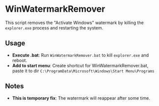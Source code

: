 
# WinWatermarkRemover

This script removes the "Activate Windows" watermark by killing the `explorer.exe` process and restarting the system.

## Usage
- **Execute .bat**: Run `WinWatermarkRemover.bat` to kill `explorer.exe` and reboot.
- **Add to start menu**: Create shortcut for WinWatermarkRemover.bat, paste it to dir `C:\ProgramData\Microsoft\Windows\Start Menu\Programs`

## Notes
- **This is temporary fix**: The watermark will reappear after some time.
